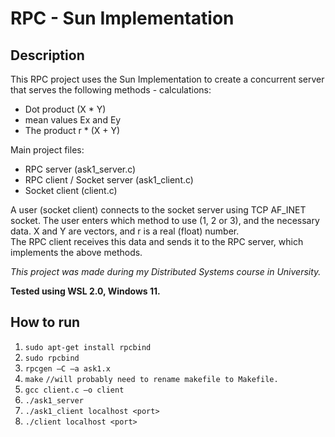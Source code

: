 # RPC - Sun Implementation

## Description

This RPC project uses the Sun Implementation to create a concurrent server that serves the following methods - calculations:

- Dot product (X * Y)
- mean values Ex and Ey
- The product r * (X + Y)

Main project files:

- RPC server (ask1_server.c)
- RPC client / Socket server (ask1_client.c)
- Socket client (client.c)

A user (socket client) connects to the socket server using TCP AF_INET socket. The user enters which method to use (1, 2 or 3), and the necessary data. X and Y are vectors, and r is a real (float) number.  
The RPC client receives this data and sends it to the RPC server, which implements the above methods.  

*This project was made during my Distributed Systems course in University.*

**Tested using WSL 2.0, Windows 11.**

## How to run

1. ```sudo apt-get install rpcbind```
2. ```sudo rpcbind```
3. ```rpcgen –C –a ask1.x```
4. ```make``` ```//will probably need to rename makefile to Makefile.```
5. ```gcc client.c –o client```
6. ```./ask1_server```
7. ```./ask1_client localhost <port>```
8. ```./client localhost <port>```
